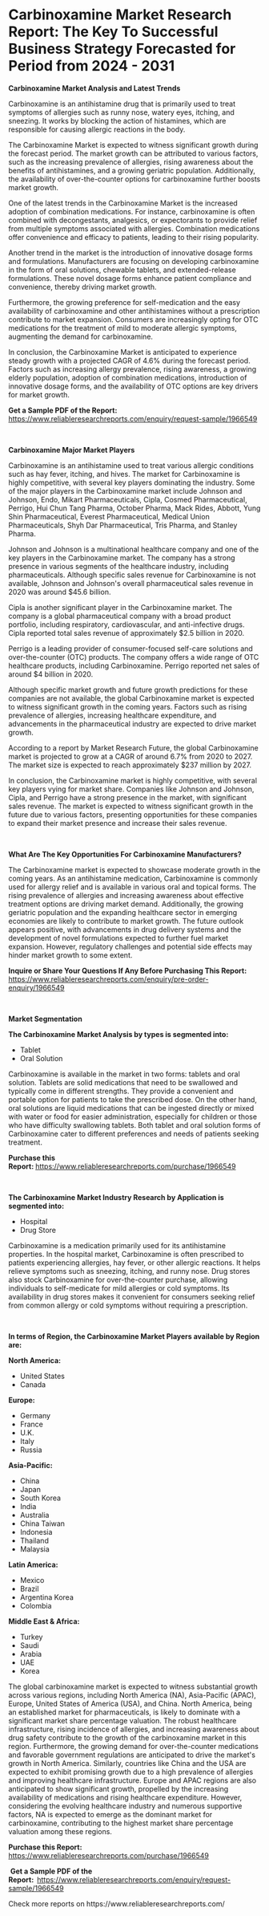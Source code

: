 <p><h1>Carbinoxamine Market Research Report: The Key To Successful Business Strategy Forecasted for Period from 2024 - 2031</h1></p><p><strong>Carbinoxamine Market Analysis and Latest Trends</strong></p>
<p><p>Carbinoxamine is an antihistamine drug that is primarily used to treat symptoms of allergies such as runny nose, watery eyes, itching, and sneezing. It works by blocking the action of histamines, which are responsible for causing allergic reactions in the body.</p><p>The Carbinoxamine Market is expected to witness significant growth during the forecast period. The market growth can be attributed to various factors, such as the increasing prevalence of allergies, rising awareness about the benefits of antihistamines, and a growing geriatric population. Additionally, the availability of over-the-counter options for carbinoxamine further boosts market growth.</p><p>One of the latest trends in the Carbinoxamine Market is the increased adoption of combination medications. For instance, carbinoxamine is often combined with decongestants, analgesics, or expectorants to provide relief from multiple symptoms associated with allergies. Combination medications offer convenience and efficacy to patients, leading to their rising popularity.</p><p>Another trend in the market is the introduction of innovative dosage forms and formulations. Manufacturers are focusing on developing carbinoxamine in the form of oral solutions, chewable tablets, and extended-release formulations. These novel dosage forms enhance patient compliance and convenience, thereby driving market growth.</p><p>Furthermore, the growing preference for self-medication and the easy availability of carbinoxamine and other antihistamines without a prescription contribute to market expansion. Consumers are increasingly opting for OTC medications for the treatment of mild to moderate allergic symptoms, augmenting the demand for carbinoxamine.</p><p>In conclusion, the Carbinoxamine Market is anticipated to experience steady growth with a projected CAGR of 4.6% during the forecast period. Factors such as increasing allergy prevalence, rising awareness, a growing elderly population, adoption of combination medications, introduction of innovative dosage forms, and the availability of OTC options are key drivers for market growth.</p></p>
<p><strong>Get a Sample PDF of the Report:&nbsp;</strong> <a href="https://www.reliableresearchreports.com/enquiry/request-sample/1966549">https://www.reliableresearchreports.com/enquiry/request-sample/1966549</a></p>
<p>&nbsp;</p>
<p><strong>Carbinoxamine Major Market Players</strong></p>
<p><p>Carbinoxamine is an antihistamine used to treat various allergic conditions such as hay fever, itching, and hives. The market for Carbinoxamine is highly competitive, with several key players dominating the industry. Some of the major players in the Carbinoxamine market include Johnson and Johnson, Endo, Mikart Pharmaceuticals, Cipla, Cosmed Pharmaceutical, Perrigo, Hui Chun Tang Pharma, October Pharma, Mack Rides, Abbott, Yung Shin Pharmaceutical, Everest Pharmaceutical, Medical Union Pharmaceuticals, Shyh Dar Pharmaceutical, Tris Pharma, and Stanley Pharma.</p><p>Johnson and Johnson is a multinational healthcare company and one of the key players in the Carbinoxamine market. The company has a strong presence in various segments of the healthcare industry, including pharmaceuticals. Although specific sales revenue for Carbinoxamine is not available, Johnson and Johnson's overall pharmaceutical sales revenue in 2020 was around $45.6 billion.</p><p>Cipla is another significant player in the Carbinoxamine market. The company is a global pharmaceutical company with a broad product portfolio, including respiratory, cardiovascular, and anti-infective drugs. Cipla reported total sales revenue of approximately $2.5 billion in 2020.</p><p>Perrigo is a leading provider of consumer-focused self-care solutions and over-the-counter (OTC) products. The company offers a wide range of OTC healthcare products, including Carbinoxamine. Perrigo reported net sales of around $4 billion in 2020.</p><p>Although specific market growth and future growth predictions for these companies are not available, the global Carbinoxamine market is expected to witness significant growth in the coming years. Factors such as rising prevalence of allergies, increasing healthcare expenditure, and advancements in the pharmaceutical industry are expected to drive market growth.</p><p>According to a report by Market Research Future, the global Carbinoxamine market is projected to grow at a CAGR of around 6.7% from 2020 to 2027. The market size is expected to reach approximately $237 million by 2027.</p><p>In conclusion, the Carbinoxamine market is highly competitive, with several key players vying for market share. Companies like Johnson and Johnson, Cipla, and Perrigo have a strong presence in the market, with significant sales revenue. The market is expected to witness significant growth in the future due to various factors, presenting opportunities for these companies to expand their market presence and increase their sales revenue.</p></p>
<p>&nbsp;</p>
<p><strong>What Are The Key Opportunities For Carbinoxamine Manufacturers?</strong></p>
<p><p>The Carbinoxamine market is expected to showcase moderate growth in the coming years. As an antihistamine medication, Carbinoxamine is commonly used for allergy relief and is available in various oral and topical forms. The rising prevalence of allergies and increasing awareness about effective treatment options are driving market demand. Additionally, the growing geriatric population and the expanding healthcare sector in emerging economies are likely to contribute to market growth. The future outlook appears positive, with advancements in drug delivery systems and the development of novel formulations expected to further fuel market expansion. However, regulatory challenges and potential side effects may hinder market growth to some extent.</p></p>
<p><strong>Inquire or Share Your Questions If Any Before Purchasing This Report:</strong> <a href="https://www.reliableresearchreports.com/enquiry/pre-order-enquiry/1966549">https://www.reliableresearchreports.com/enquiry/pre-order-enquiry/1966549</a></p>
<p>&nbsp;</p>
<p><strong>Market Segmentation</strong></p>
<p><strong>The Carbinoxamine Market Analysis by types is segmented into:</strong></p>
<p><ul><li>Tablet</li><li>Oral Solution</li></ul></p>
<p><p>Carbinoxamine is available in the market in two forms: tablets and oral solution. Tablets are solid medications that need to be swallowed and typically come in different strengths. They provide a convenient and portable option for patients to take the prescribed dose. On the other hand, oral solutions are liquid medications that can be ingested directly or mixed with water or food for easier administration, especially for children or those who have difficulty swallowing tablets. Both tablet and oral solution forms of Carbinoxamine cater to different preferences and needs of patients seeking treatment.</p></p>
<p><strong>Purchase this Report:&nbsp;</strong><a href="https://www.reliableresearchreports.com/purchase/1966549">https://www.reliableresearchreports.com/purchase/1966549</a></p>
<p>&nbsp;</p>
<p><strong>The Carbinoxamine Market Industry Research by Application is segmented into:</strong></p>
<p><ul><li>Hospital</li><li>Drug Store</li></ul></p>
<p><p>Carbinoxamine is a medication primarily used for its antihistamine properties. In the hospital market, Carbinoxamine is often prescribed to patients experiencing allergies, hay fever, or other allergic reactions. It helps relieve symptoms such as sneezing, itching, and runny nose. Drug stores also stock Carbinoxamine for over-the-counter purchase, allowing individuals to self-medicate for mild allergies or cold symptoms. Its availability in drug stores makes it convenient for consumers seeking relief from common allergy or cold symptoms without requiring a prescription.</p></p>
<p>&nbsp;</p>
<p><strong>In terms of Region, the Carbinoxamine Market Players available by Region are:</strong></p>
<p>
    <p> <strong> North America: </strong>
        <ul>
            <li>United States</li>
            <li>Canada</li>
        </ul>
        </p> 
    <p> <strong> Europe: </strong>
        <ul>
            <li>Germany</li>
            <li>France</li>
            <li>U.K.</li>
            <li>Italy</li>
            <li>Russia</li>
        </ul>
        </p> 
    <p> <strong> Asia-Pacific: </strong>
        <ul>
            <li>China</li>
            <li>Japan</li>
            <li>South Korea</li>
            <li>India</li>
            <li>Australia</li>
            <li>China Taiwan</li>
            <li>Indonesia</li>
            <li>Thailand</li>
            <li>Malaysia</li>
        </ul>
        </p> 
    <p> <strong> Latin America: </strong>
        <ul>
            <li>Mexico</li>
            <li>Brazil</li>
            <li>Argentina Korea</li>
            <li>Colombia</li>
        </ul>
        </p> 
    <p> <strong> Middle East & Africa: </strong>
        <ul>
            <li>Turkey</li>
            <li>Saudi</li>
            <li>Arabia</li>
            <li>UAE</li>
            <li>Korea</li>
        </ul>
    </p>
    </p>
<p><p>The global carbinoxamine market is expected to witness substantial growth across various regions, including North America (NA), Asia-Pacific (APAC), Europe, United States of America (USA), and China. North America, being an established market for pharmaceuticals, is likely to dominate with a significant market share percentage valuation. The robust healthcare infrastructure, rising incidence of allergies, and increasing awareness about drug safety contribute to the growth of the carbinoxamine market in this region. Furthermore, the growing demand for over-the-counter medications and favorable government regulations are anticipated to drive the market's growth in North America. Similarly, countries like China and the USA are expected to exhibit promising growth due to a high prevalence of allergies and improving healthcare infrastructure. Europe and APAC regions are also anticipated to show significant growth, propelled by the increasing availability of medications and rising healthcare expenditure. However, considering the evolving healthcare industry and numerous supportive factors, NA is expected to emerge as the dominant market for carbinoxamine, contributing to the highest market share percentage valuation among these regions.</p></p>
<p><strong>Purchase this Report: </strong><a href="https://www.reliableresearchreports.com/purchase/1966549">https://www.reliableresearchreports.com/purchase/1966549</a></p>
<p>&nbsp;<strong>Get a Sample PDF of the Report:&nbsp;&nbsp;</strong><a href="https://www.reliableresearchreports.com/enquiry/request-sample/1966549">https://www.reliableresearchreports.com/enquiry/request-sample/1966549</a></p>
<p><strong></strong></p>
<p>Check more reports on https://www.reliableresearchreports.com/</p>